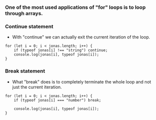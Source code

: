 ### One of the most used applications of "for" loops is to loop through arrays.

### Continue statement
- With "continue" we can actually exit the current iteration of the loop.
```
for (let i = 0; i < jonas.length; i++) {
    if (typeof jonas[i] !== "string") continue;
    console.log(jonas[i], typeof jonas[i]);
}
```

### Break statement
- What "break" does is to completely terminate the whole loop and not just the current iteration.
```
for (let i = 0; i < jonas.length; i++) {
    if (typeof jonas[i] === "number") break;
    
    console.log(jonas[i], typeof jonas[i]);
}